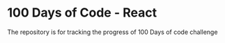 # 100 Days of Code - React

The repository is for tracking the progress of 100 Days of code challenge
